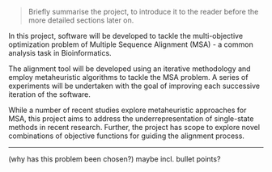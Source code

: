 

> Briefly summarise the project, to introduce it to the reader before the more detailed sections later on.


In this project, software will be developed to tackle the multi-objective optimization problem of Multiple Sequence Alignment (MSA) - a common analysis task in Bioinformatics.

The alignment tool will be developed using an iterative methodology and employ metaheuristic algorithms to tackle the MSA problem. A series of experiments will be undertaken with the goal of improving each successive iteration of the software.

While a number of recent studies explore metaheuristic approaches for MSA, this project aims to address the underrepresentation of single-state methods in recent research. Further, the project has scope to explore novel combinations of objective functions for guiding the alignment process.


----


(why has this problem been chosen?) maybe incl. bullet points?